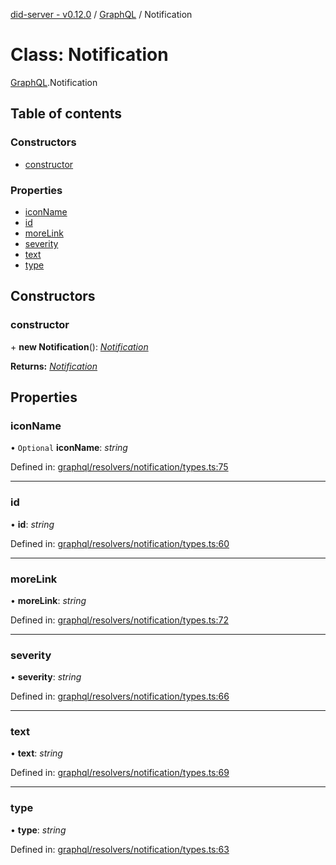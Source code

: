 [did-server - v0.12.0](../README.md) / [GraphQL](../modules/graphql.md) / Notification

# Class: Notification

[GraphQL](../modules/graphql.md).Notification

## Table of contents

### Constructors

- [constructor](graphql.notification.md#constructor)

### Properties

- [iconName](graphql.notification.md#iconname)
- [id](graphql.notification.md#id)
- [moreLink](graphql.notification.md#morelink)
- [severity](graphql.notification.md#severity)
- [text](graphql.notification.md#text)
- [type](graphql.notification.md#type)

## Constructors

### constructor

\+ **new Notification**(): [*Notification*](graphql.notification.md)

**Returns:** [*Notification*](graphql.notification.md)

## Properties

### iconName

• `Optional` **iconName**: *string*

Defined in: [graphql/resolvers/notification/types.ts:75](https://github.com/Puzzlepart/did/blob/dev/server/graphql/resolvers/notification/types.ts#L75)

___

### id

• **id**: *string*

Defined in: [graphql/resolvers/notification/types.ts:60](https://github.com/Puzzlepart/did/blob/dev/server/graphql/resolvers/notification/types.ts#L60)

___

### moreLink

• **moreLink**: *string*

Defined in: [graphql/resolvers/notification/types.ts:72](https://github.com/Puzzlepart/did/blob/dev/server/graphql/resolvers/notification/types.ts#L72)

___

### severity

• **severity**: *string*

Defined in: [graphql/resolvers/notification/types.ts:66](https://github.com/Puzzlepart/did/blob/dev/server/graphql/resolvers/notification/types.ts#L66)

___

### text

• **text**: *string*

Defined in: [graphql/resolvers/notification/types.ts:69](https://github.com/Puzzlepart/did/blob/dev/server/graphql/resolvers/notification/types.ts#L69)

___

### type

• **type**: *string*

Defined in: [graphql/resolvers/notification/types.ts:63](https://github.com/Puzzlepart/did/blob/dev/server/graphql/resolvers/notification/types.ts#L63)

